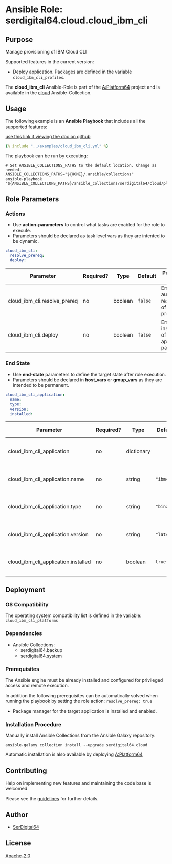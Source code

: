 # Ansible Role: serdigital64.cloud.cloud_ibm_cli

## Purpose

Manage provisioning of IBM Cloud CLI

Supported features in the current version:

- Deploy application. Packages are defined in the variable `cloud_ibm_cli_profiles`.

The **cloud_ibm_cli** Ansible-Role is part of the [A:Platform64](https://github.com/aplatform64/aplatform64) project and is available in the [cloud](https://aplatform64.readthedocs.io/en/latest/collections/cloud) Ansible-Collection.

## Usage

The following example is an **Ansible Playbook** that includes all the supported features:

[use this link if viewing the doc on github](https://github.com/aplatform64/cloud/blob/main/playbooks/cloud_ibm_cli.yml)

```yaml
{% include "../examples/cloud_ibm_cli.yml" %}
```

The playbook can be run by executing:

```shell
# Set ANSIBLE_COLLECTIONS_PATHS to the default location. Change as needed.
ANSIBLE_COLLECTIONS_PATHS="${HOME}/.ansible/collections"
ansible-playbook "${ANSIBLE_COLLECTIONS_PATHS}/ansible_collections/serdigital64/cloud/playbooks/cloud_ibm_cli.yml"
```

## Role Parameters

### Actions

- Use **action-parameters** to control what tasks are enabled for the role to execute.
- Parameters should be declared as task level vars as they are intented to be dynamic.

```yaml
cloud_ibm_cli:
  resolve_prereq:
  deploy:
```

| Parameter                    | Required? | Type    | Default | Purpose / Value                             |
| ---------------------------- | --------- | ------- | ------- | ------------------------------------------- |
| cloud_ibm_cli.resolve_prereq | no        | boolean | `false` | Enable automatic resolution of prequisites  |
| cloud_ibm_cli.deploy         | no        | boolean | `false` | Enable installation of application packages |

### End State

- Use **end-state** parameters to define the target state after role execution.
- Parameters should be declared in **host_vars** or **group_vars** as they are intended to be permanent.

```yaml
cloud_ibm_cli_application:
  name:
  type:
  version:
  installed:
```

| Parameter                           | Required? | Type       | Default    | Purpose / Value                    |
| ----------------------------------- | --------- | ---------- | ---------- | ---------------------------------- |
| cloud_ibm_cli_application           | no        | dictionary |            | Set application package end state  |
| cloud_ibm_cli_application.name      | no        | string     | `"ibmcli"` | Select application package name    |
| cloud_ibm_cli_application.type      | no        | string     | `"binary"` | Select application package type    |
| cloud_ibm_cli_application.version   | no        | string     | `"latest"` | Select application package version |
| cloud_ibm_cli_application.installed | no        | boolean    | `true`     | Set application package end state  |

## Deployment

### OS Compatibility

The operating system compatibility list is defined in the variable: `cloud_ibm_cli_platforms`

### Dependencies

- Ansible Collections:
  - serdigital64.backup
  - serdigital64.system

### Prerequisites

The Ansible engine must be already installed and configured for privileged access and remote execution.

In addition the following prerequisites can be automatically solved when running the playbook by setting the role action: `resolve_prereq: true`

- Package manager for the target application is installed and enabled.

### Installation Procedure

Manually install Ansible Collections from the Ansible Galaxy repository:

```shell
ansible-galaxy collection install --upgrade serdigital64.cloud
```

Automatic installation is also available by deploying [A:Platform64](https://aplatform64.readthedocs.io/en/latest/#deployment)

## Contributing

Help on implementing new features and maintaining the code base is welcomed.

Please see the [guidelines](https://aplatform64.readthedocs.io/en/latest/CONTRIBUTING) for further details.

## Author

- [SerDigital64](https://serdigital64.github.io/)

## License

[Apache-2.0](https://www.apache.org/licenses/LICENSE-2.0.txt)
